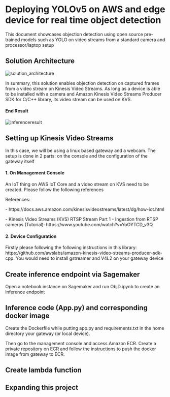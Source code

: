 <h1>Deploying YOLOv5 on AWS and edge device for real time object detection</h1>

<p>This document showcases objection detection using open source pre-trained models such as YOLO on video streams from a standard camera and processor/laptop setup</p>

<h2>Solution Architecture</h2>

![solution_architecture](https://github.com/Seanyap90/MLdeploy/assets/34641712/6e921a19-e372-49f1-aadc-a5572621d706)

<p>In summary, this solution enables objection detection on captured frames from a video stream on Kinesis Video Streams.  As long as a device is able to be installed with a camera and Amazon Kinesis Video Streams Producer SDK for C/C++ library, its video stream can be used on KVS.</p>

<h4>End Result</h4>

![inferenceresult](https://github.com/Seanyap90/MLdeploy/assets/34641712/4b0590f9-4ca2-40cc-a435-bfdc18dc9fe9)


<h2>Setting up Kinesis Video Streams</h2>

<p>In this case, we will be using a linux based gateway and a webcam.  The setup is done in 2 parts: on the console and the configuration of the gateway itself</p>

<h4>1. On Management Console</h4>

<p>An IoT thing on AWS IoT Core and a video stream on KVS need to be created.  Please follow the following references</p>
<p>References:</p>
<p> - https://docs.aws.amazon.com/kinesisvideostreams/latest/dg/how-iot.html</p>
<p> - Kinesis Video Streams (KVS) RTSP Stream Part 1 - Ingestion from RTSP cameras (Tutorial): https://www.youtube.com/watch?v=YoOYTCD_v3Q</p>

<h4>2. Device Configuration</h4>

<p>Firstly please following the following instructions in this library: https://github.com/awslabs/amazon-kinesis-video-streams-producer-sdk-cpp. 
 You would need to install gstreamer and V4L2 on your gateway device</p>

<h2>Create inference endpoint via Sagemaker</h2>

<p>Open a notebook instance on Sagemaker and run ObjD.ipynb to create an inference endpoint</p>

<h2>Inference code (App.py) and corresponding docker image</h2>

<p>Create the Dockerfile while putting app.py and requirements.txt in the home directory your gateway (or local device).</p>
<p>Then go to the management console and access Amazon ECR.  Create a private repository on ECR and follow the instructions to push the docker image from gateway to ECR.</p>

<h2>Create lambda function</h2>

<h2>Expanding this project</h2>

